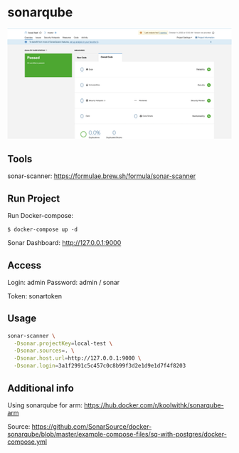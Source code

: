 # sonarqube

![sonarqube](asset/sonarqube.png)

## Tools
sonar-scanner: https://formulae.brew.sh/formula/sonar-scanner

## Run Project
Run Docker-compose:
```
$ docker-compose up -d
```

Sonar Dashboard: http://127.0.0.1:9000

## Access
Login: admin
Password: admin / sonar

Token: sonartoken

## Usage
```sh
sonar-scanner \
  -Dsonar.projectKey=local-test \
  -Dsonar.sources=. \
  -Dsonar.host.url=http://127.0.0.1:9000 \
  -Dsonar.login=3a1f2991c5c457c0c8b99f3d2e1d9e1d7f4f8203
```

## Additional info
Using sonarqube for arm: https://hub.docker.com/r/koolwithk/sonarqube-arm

Source: https://github.com/SonarSource/docker-sonarqube/blob/master/example-compose-files/sq-with-postgres/docker-compose.yml